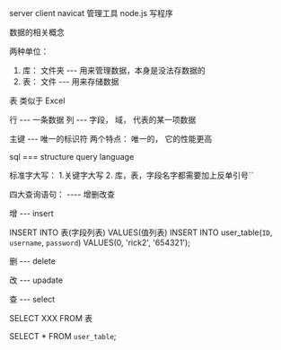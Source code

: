 

server 
client
navicat 管理工具
node.js 写程序

数据的相关概念

两种单位： 

1. 库： 文件夹 --- 用来管理数据，本身是没法存数据的
2. 表： 文件 --- 用来存储数据


表 类似于 Excel

行 --- 一条数据 
列 --- 字段， 域， 代表的某一项数据

主键 --- 唯一的标识符
两个特点： 唯一的， 它的性能更高

sql === structure query language


标准字大写： 
1.关键字大写 
2. 库，表，字段名字都需要加上反单引号``

四大查询语句： ---- 增删改查



增 --- insert 

INSERT INTO 表(字段列表) VALUES(值列表)
INSERT INTO user_table(`ID`, `username`, `password`) VALUES(0, 'rick2', '654321');



删 --- delete

改 --- upadate

查 --- select 

SELECT XXX FROM 表

SELECT * FROM `user_table`;






















